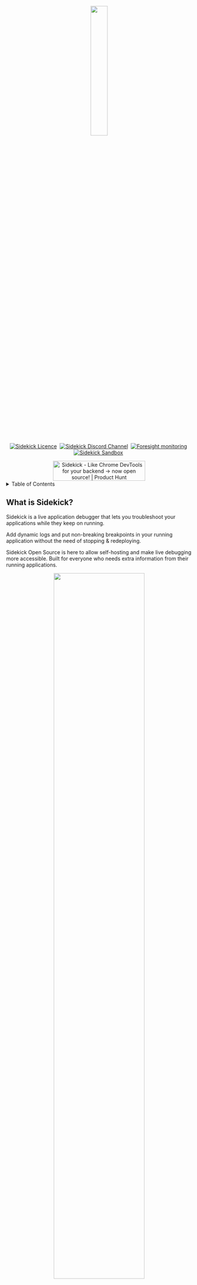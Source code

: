<p align="center">
  <img width="30%" height="30%" src="https://4750167.fs1.hubspotusercontent-na1.net/hubfs/4750167/Sidekick%20OS%20repo/logo-1.png">
</p>
<p align="center">
    <a href="https://github.com/runsidekick/sidekick" target="_blank"><img src="https://img.shields.io/github/license/runsidekick/sidekick?style=for-the-badge" alt="Sidekick Licence" /></a>&nbsp;
    <a href="https://discord.gg/MJbUjwskdH" target="_blank"><img src="https://img.shields.io/discord/958745045308174416?style=for-the-badge&logo=discord&label=DISCORD" alt="Sidekick Discord Channel" /></a>&nbsp;
    <a href="https://www.runforesight.com/" target="_blank"><img src="https://img.shields.io/badge/Monitored%20by-Foresight-%239900F0?style=for-the-badge" alt="Foresight monitoring" /></a>&nbsp;
    <a href="https://app.runsidekick.com/sandbox" target="_blank"><img src="https://img.shields.io/badge/try%20in-sandbox-brightgreen?style=for-the-badge" alt="Sidekick Sandbox" /></a>&nbsp;
    
</p>

<a name="readme-top"></a>

<div align="center">
<a href="https://www.producthunt.com/posts/sidekick-12?utm_source=badge-featured&utm_medium=badge&utm_souce=badge-sidekick&#0045;12" target="_blank"><img src="https://api.producthunt.com/widgets/embed-image/v1/featured.svg?post_id=357053&theme=light" alt="Sidekick - Like&#0032;Chrome&#0032;DevTools&#0032;for&#0032;your&#0032;backend&#0032;→&#0032;now&#0032;open&#0032;source&#0033; | Product Hunt" style="width: 250px; height: 54px;" width="250" height="54" /></a> </div>

<!-- TABLE OF CONTENTS -->
<details>
  <summary>Table of Contents</summary>
  <ol>
    <li>
      <a href="#what-is-sidekick">What is Sidekick?</a>
      <ul>
        <li><a href="#sidekick-actions">Sidekick Actions</a></li>
      </ul>
    </li>
    <li>
      <a href="#why-sidekick">Why Sidekick?</a>
    </li>
    <li>
      <a href="#features">Features</a>
    </li>
    <li>
      <a href="#who-should-use-sidekick">Who should use Sidekick?</a>
    </li>
    <li>
      <a href="#how-does-sidekick-work">How does Sidekick work?</a>
    </li>
    <li>
      <a href="#getting-started">Getting Started</a>
      <ul>
        <li><a href="#running-sidekick-using-our-docker-image">Running Sidekick using our Docker image</a></li>
        <li><a href="#building-sidekick">Building Sidekick</a></li>
      </ul>
    </li>
    <li>
      <a href="#sidekick-ecosystem">Sidekick Ecosystem</a>
      <ul>
        <li><a href="#documentation">Documentation</a></li>
        <li><a href="#agents">Agents</a></li>
        <li><a href="#clients">Clients</a></li>
        <li><a href="#usage-examples">Usage Examples</a></li>
        <li><a href="#sidekick-recipes">Sidekick Recipes</a></li>
        <li><a href="#recent-publications">Recent Publications</a></li>
      </ul>
    </li>
    <li><a href="#contributing">Contributing</a></li>
    <li><a href="#questions-problems-suggestions">Questions? Problems? Suggestions?</a></li>
    <li><a href="#contact">Contact</a></li>
  </ol>
</details>

## What is Sidekick?
Sidekick is a live application debugger that lets you troubleshoot your applications while they keep on running.

Add dynamic logs and put non-breaking breakpoints in your running application without the need of stopping & redeploying.

Sidekick Open Source is here to allow self-hosting and make live debugging more accessible. Built for everyone who needs extra information from their running applications. 
<p align="center">
  <img width="70%" height="70%" src="https://4750167.fs1.hubspotusercontent-na1.net/hubfs/4750167/Sidekick%20OS%20repo/HowSidekickWorks.gif">
</p>


##### Sidekick Actions:
Sidekick has two major actions; Tracepoints & Logpoints.

- A **tracepoint** is a non-breaking remote breakpoint. In short, it takes a snapshot of the variables when the code hits that line.
- **Logpoints** open the way for dynamic(on-demand) logging to Sidekick users. Replacing traditional logging with dynamic logging has the potential to lower stage sizes, costs, and time for log searching while adding the ability to add new logpoints without editing the source code, redeploying, or restarting the application.

Supported runtimes: Java, Python, Node.js

To learn more about Sidekick features and capabilities, see our [web page.](https://www.runsidekick.com)

<p align="center">
  <a href="https://app.runsidekick.com/sandbox?utm_source=github&utm_medium=readme" target="_blank"><img width="345" height="66" src="https://4750167.fs1.hubspotusercontent-na1.net/hubfs/4750167/Sidekick%20OS%20repo/try(1)%201.png"></a>
</p>

<p align="center">
  <a href="https://www.runsidekick.com/discord-invitation" target="_blank"><img width="40%" height="40%" src="https://4750167.fs1.hubspotusercontent-na1.net/hubfs/4750167/Sidekick%20OS%20repo/joindiscord.png"></a>
</p>

<p align="right">(<a href="#readme-top">back to top</a>)</p>

## Why Sidekick?
You can use Sidekick in any stage of your development for your live debugging & logging needs. With Sidekick you can:

- Debug your remote application (monoliths or microservices on Kubernetes, Docker, VMs, or Local) and collect actionable data from your remote application.
- Add logs to your production apps without redeploying or restarting
- Cut your monitoring costs with on-demand & conditional logpoints & tracepoints
- On-board new developers by showing how your apps work using real-time data.
- Observe Event-Driven Systems with ease
- Programmatically control where and when you collect data from your applications
- Either use Sidekick's Web IDE, VS Code & IntelliJ IDEA extensions to control your Sidekick Actions or use headless clients to bring Sidekick to your workflow in any way you want!
- Evaluate the impact of an error on applications with integrated distributed tracing.
- Collaborate with your colleagues by sharing snapshots taken by Sidekick.
- Reduce the time spent context-switching between different tools.


All these with almost no overhead. PS: Check out [our benchmark blogs](https://medium.com/runsidekick/sidekick-blog-production-debuggers-2022-benchmark-results-part-1-ec173d0f8ccd)

<p align="right">(<a href="#readme-top">back to top</a>)</p>

## Features
- Conditions & custom hit limits for your logpoints and tracepoints -> collect only what you need
- Mustache powered expression system for logpoints -> easily add variable data to your logs context
- Customizable agents -> configure how your agents work, define depth and frame numbers
- Aggregate your collected data with Thundra APM and Open-telemetry traces
- Collect errors automatically and send them to your target of choice (will be available at 30th Aug)
- Define custom data redaction functions to control what is being collected (Node.js only)
- Control your logpoints and tracepoints using programmatically
- Work with your collected data in your way using Sidekick clients

<p align="center">
  <img width="70%" height="70%" src="https://4750167.fs1.hubspotusercontent-na1.net/hubfs/4750167/Sidekick%20OS%20repo/meettracepoints%20(1).gif">
</p>
<p align="center">
  <img width="70%" height="70%" src="https://4750167.fs1.hubspotusercontent-na1.net/hubfs/4750167/Sidekick%20OS%20repo/meetlogpoints(2).gif">
</p>

<p align="right">(<a href="#readme-top">back to top</a>)</p>

## Who should use Sidekick?
While utilizing log data seems the most obvious choice for debugging a remote application, Sidekick provides an extra edge with a seamless debugging experience that is similar to debugging an application on your local environment. 

<p align="center">
  <img src="https://4750167.fs1.hubspotusercontent-na1.net/hubfs/4750167/Sidekick%20OS%20repo/you.png">
</p>

Whether you're a developer, testing software engineer, or QA engineer, Sidekick is here to help you find the root cause of the errors.

<p align="right">(<a href="#readme-top">back to top</a>)</p>

## How does Sidekick work?

Sidekick consists of 3 layers;
The broker is the central unit of Sidekick. It controls all the data flow between clients and agents. This very repository contains the Sidekick broker.

Agents are the layer where Sidekick actions meet with your applications. Agents deployed with your software lets you collect snapshot data and generate dynamic logs without modifying your code. Agents get orders from clients and start listening to the targeted lines with given properties. Then whenever your code hits a logpoint or a tracepoint, agents collect stack & log data and send them to the clients via the broker. Currently, we have agents for Java, Python & Node.js runtimes. 

Clients let you interact with the agents. They send commands to agents via the broker and let you control your tracepoints & logpoints. Clients come in many different ways:
- The first one is Sidekick Web IDE, which you can use with our SaaS & on-prem versions, it lets you collaborate with other developers, and control your agents, workspaces & users from your browser. Since it is a web app, it does not require any installation. To learn more about Sidekick SaaS & On-prem features and capabilities, see our [web page.](https://www.runsidekick.com)
- Secondly, we have our IDE extensions. They enable you to control your agents with the comfort of your IDE. Currently, we have extensions for Visual Studio Code & IntelliJ IDEA. Check out the Clients section below.
- Last but not least, you can also use Sidekick with a headless approach. Sidekick Rest API lets you apply CRUD operations over logpoints & tracepoints via HTTP protocol and other clients like Sidekick Node.js Client lets you control your agents programmatically and make use of your collected data using code.

<p align="right">(<a href="#readme-top">back to top</a>)</p>

## Getting Started
The simplest way to use Sidekick is to create an account on Sidekick Cloud. For the self-hosted version, you can either build Sidekick yourself or use our Docker image.
        
    Note: Make sure docker daemon is running.

### Running Sidekick using our Docker image

1. #### Configure Environment Variables
   1. Go to the docker folder under the project
   2. Open `.env` file via any text editor
        1. Set your secret token (you can set any value, this will be your master key)
            1. `API_TOKEN`, `BROKER_CLIENT_AUTHTOKEN` and `BROKER_TOKEN` must be the same, otherwise, you can’t connect your apps and your client
        2. Set MySQL secrets
            1. Set MySQL root password (`MYSQL_ROOT_PASSWORD`)
            2. Set MySQL user (`MYSQL_USER`, `SPRING_DATASOURCE_USERNAME`)
            3. Set MySQL password (`MYSQL_PASSWORD`, `SPRING_DATASOURCE_PASSWORD`)

2. #### Running Application Stack
    - Go to the docker folder under the project
    - Run command `docker-compose up -d` and wait for a minute
    - App is ready
    - You can connect to the broker using the url 
      
      `ws://<your-server-hostname-or-ip>:7777`
    - You can see the API's swagger interface at
      
        `http://<your-server-hostname-or-ip>:8084/swagger-ui.html`

### Building Sidekick

 1. #### Build Service Images
    1. ##### Build Sidekick Broker Image
        1. Go to `sidekick/sidekick-broker-app` folder under project
        2. Execute `release.sh`
    
    2. ##### Build Sidekick Api Image
        1. Go to `sidekick/sidekick-api` folder under project
        2. Execute `release.sh`

### 

Now that your broker is ready, you need to install your agents & clients to start using Sidekick. Check out them below.

To learn more see our [docs.](https://docs.runsidekick.com)

<p align="right">(<a href="#readme-top">back to top</a>)</p>

## Sidekick Ecosystem

### Documentation

- [Sidekick Docs](https://docs.runsidekick.com/)

- [Thundra APM & Open-telemetry Integration](https://docs.runsidekick.com/integrations/tracing-integrations)


<p align="right">(<a href="#readme-top">back to top</a>)</p>


### Agents

<p align="center">
  <img width="650" height="389" src="https://4750167.fs1.hubspotusercontent-na1.net/hubfs/4750167/Sidekick%20OS%20repo/Frame%2012agents%201.png">
</p>

Check out [docs](https://docs.runsidekick.com/) to learn how you can use agents with Sidekick Open Source!

Note: Agents are going open-source too! ETA: 30th of Aug

- [Sidekick Java Agent](https://docs.runsidekick.com/installation/installing-agents/java)

- [Sidekick Python Agent](https://docs.runsidekick.com/installation/installing-agents/python)

- [Sidekick Node.js Agent](https://docs.runsidekick.com/installation/installing-agents/node.js)


<p align="right">(<a href="#readme-top">back to top</a>)</p>


### Clients

Check out [docs](https://docs.runsidekick.com/) to learn how you can use clients with Sidekick Open Source!

- ##### VSCode Extension:
    - [Extension Page](https://marketplace.visualstudio.com/items?itemName=Sidekick.sidekick-debugger)

    - [Docs Page](https://docs.runsidekick.com/plugins/visual-studio-code-extension-python-and-node.js)

- ##### IntelliJ IDEA:
    - [Plugin Page](https://plugins.jetbrains.com/plugin/18566-sidekick)

    - [Docs Page](https://docs.runsidekick.com/plugins/intellij-idea-plugin)

- ##### Sidekick Node.js Client:
    [Sidekick Node Client](https://www.npmjs.com/package/@runsidekick/sidekick-client) opens up a new & headless way to use Sidekick. It allows you to both use custom ingest functions for the **tracepoint** or **logpoint** events and put/edit/delete your tracepoints/logpoints easily using code.
    
        Note: This can be used with agents from all runtimes.

- ##### REST API
    [Sidekick REST API Doc](https://api.service.runsidekick.com/swagger-ui.html)
    
    
<p align="right">(<a href="#readme-top">back to top</a>)</p>

### Usage Examples
- [Collect Realtime Stack Traces from NodeJS Applications](https://medium.com/runsidekick/collect-realtime-stack-traces-from-nodejs-applications-a300d1e91c1a)
- [How to add missing logpoints to your running applicatons without stopping and send them to Loki ](https://dev.to/boroskoyo/how-to-add-missing-logpoints-to-your-running-applicatons-without-stopping-and-send-them-to-loki-8l3)

Check out [docs](https://docs.runsidekick.com/) for more!


<p align="right">(<a href="#readme-top">back to top</a>)</p>

### Sidekick Recipes
1. Ingest your Sidekick logs & snapshots to Loki. https://github.com/boroskoyo/sidekick-loki

    Related blog post: [Sidekick Recipes #2: Send logs to Loki -Add missing logs to your running microservices. Easy as 1–2–3](https://medium.com/runsidekick/sidekick-recipes-2-add-missing-logs-to-your-running-microservices-and-send-them-to-loki-1f5a3449343c)

2. Send your collected **tracepoint** & **logpoint** events to Elasticsearch https://github.com/boroskoyo/sidekick-elastic

    Related blog post: [Sidekick Recipes #1: Elasticsearch Ingest](https://medium.com/runsidekick/sidekick-recipes-1-elasticsearch-ingest-561d0970c030)


<p align="right">(<a href="#readme-top">back to top</a>)</p>
   
### Recent Publications
- [Past, Present, and Future of Sidekick](https://medium.com/runsidekick/past-present-and-future-of-sidekick-d75649395be2)
- [Production Debuggers — 2022 Benchmark Results](https://medium.com/runsidekick/sidekick-blog-production-debuggers-2022-benchmark-results-part-1-ec173d0f8ccd)

<p align="right">(<a href="#readme-top">back to top</a>)</p>

## Contributing
Checkout [CONTRIBUTING.md](CONTRIBUTING.md)

<p align="right">(<a href="#readme-top">back to top</a>)</p>

## Questions? Problems? Suggestions?

To report a bug or request a feature, create a [GitHub Issue](https://github.com/runsidekick/sidekick/issues). Please ensure someone else has not created an issue for the same topic.

<p align="right">(<a href="#readme-top">back to top</a>)</p>

## Contact

[Reach out on the Discord](https://www.runsidekick.com/discord-invitation). A fellow community member or Sidekick engineer will be happy to help you out.

<p align="right">(<a href="#readme-top">back to top</a>)</p>
